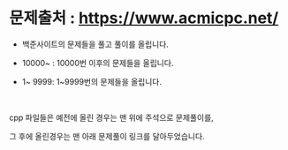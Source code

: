# 문제출처 : https://www.acmicpc.net/
- 백준사이트의 문제들을 풀고 풀이를 올립니다.   
   
- 10000~  : 10000번 이후의 문제들을 올립니다.   
- 1~ 9999: 1~9999번의 문제들을 올립니다.   

</br>
     
       
cpp 파일들은 예전에 올린 경우는 맨 위에 주석으로 문제풀이를,    

그 후에 올린경우는 맨 아래 문제풀이 링크를 달아두었습니다.






